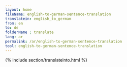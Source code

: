 ```yaml
---
layout: home
fileName: english-to-german-sentence-translation
translatein: english_to_german
from: en
to: de
folderName : translate
lang: ar
permalink: /ar/english-to-german-sentence-translation
tool: english-to-german-sentence-translation
---
```

{% include section/translateinto.html %}